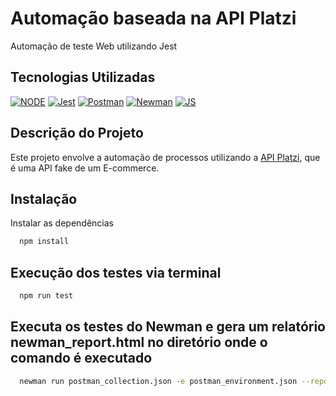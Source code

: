 # Automação baseada na API Platzi

Automação de teste Web utilizando Jest

## Tecnologias Utilizadas

[![NODE](https://img.shields.io/badge/License-node-green.svg)](https://nodejs.org/en)
[![Jest](https://img.shields.io/badge/license-jest-red.svg)](https://jestjs.io/)
[![Postman](https://img.shields.io/badge/license-postman-red.svg)](https://www.postman.com/)
[![Newman](https://img.shields.io/badge/license-newman-red.svg)](https://www.npmjs.com/package/newman)
[![JS](https://img.shields.io/badge/license-javascript-blue.svg)](https://developer.mozilla.org/en-US/docs/Web/JavaScript)

## Descrição do Projeto

Este projeto envolve a automação de processos utilizando a [API Platzi](https://www.platzi.com), que é uma API fake de um E-commerce.


## Instalação

Instalar as dependências

```bash
  npm install
```

## Execução dos testes via terminal

```bash
  npm run test
```

## Executa os testes do Newman e gera um relatório newman_report.html no diretório onde o comando é executado

```bash
  newman run postman_collection.json -e postman_environment.json --reporters html,cli --reporter-html-export newman_report.html
```